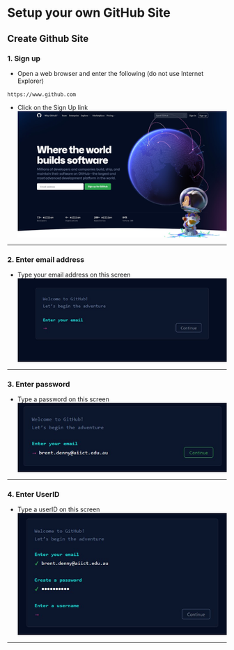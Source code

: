 # Setup your own GitHub Site

## Create Github Site 

### 1. Sign up
- Open a web browser and enter the following (do not use Internet Explorer) 
```
https://www.github.com
```
- Click on the Sign Up link
![GitHub Signup page](Pics/git01.jpg)
---

### 2. Enter email address
- Type your email address on this screen
![GitHub Signup page](Pics/git02.jpg)
---

### 3. Enter password
- Type a password on this screen
![GitHub Signup page](Pics/git03.jpg)
---


### 4. Enter UserID
- Type a userID on this screen
![GitHub Signup page](Pics/git04.jpg)
---

